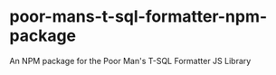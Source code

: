 # poor-mans-t-sql-formatter-npm-package
An NPM package for the Poor Man's T-SQL Formatter JS Library
